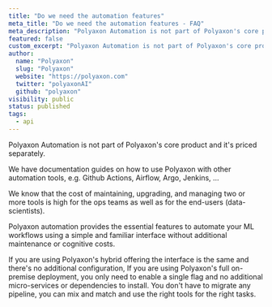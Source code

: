 ```yaml
---
title: "Do we need the automation features"
meta_title: "Do we need the automation features - FAQ"
meta_description: "Polyaxon Automation is not part of Polyaxon's core product and it's priced separately."
featured: false
custom_excerpt: "Polyaxon Automation is not part of Polyaxon's core product and it's priced separately."
author:
  name: "Polyaxon"
  slug: "Polyaxon"
  website: "https://polyaxon.com"
  twitter: "polyaxonAI"
  github: "polyaxon"
visibility: public
status: published
tags:
  - api
---
```


Polyaxon Automation is not part of Polyaxon's core product and it's priced separately.

We have documentation guides on how to use Polyaxon with other automation tools, e.g. Github Actions, Airflow, Argo, Jenkins, ...

We know that the cost of maintaining, upgrading, and managing two or more tools is high for the ops teams as well as for the end-users (data-scientists).

Polyaxon automation provides the essential features to automate your ML workflows using a simple and familiar interface without additional maintenance or cognitive costs.

If you are using Polyaxon's hybrid offering the interface is the same and there's no additional configuration, If you are using Polyaxon's full on-premise deployment, you only need to enable a single flag and no additional micro-services or dependencies to install. You don't have to migrate any pipeline, you can mix and match and use the right tools for the right tasks.
